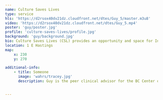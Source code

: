 ```yaml
---
name: Culture Saves Lives
type: service
hls: 'https://d2rsox40dv21dz.cloudfront.net/dtes/Guy_5/master.m3u8'
video: 'https://d2rsox40dv21dz.cloudfront.net/dtes/Guy_5.mp4'
poster: 'guy/poster.jpg'
profile: 'culture-saves-lives/profile.jpg'
background: 'guy/background.jpg'
bio: Culture Saves Lives (CSL) provides an opportunity and space for Indigenous community members who have been oppressed by colonization such as residential schools and the foster care system to reconnect and celebrate their roots. CSL belives in bringing ceremony to the people who need it most, this includes bringing drums and regalia to the street corners, alleys or wherever it’s needed.
location: 1 E Hastings
map:
    x: 230
    y: 270

additional-info: 
    - title: Someone
      image: 'wahrs/tracey.jpg'
      description: Guy is the peer clinical advisor for the BC Center on Substance Use, as well as the Overdose Emergency Response and Regional Addiction Program at Vancouver Coastal Health. He is an advocate for harm reduction, and shares his lived experiences with substance use as a reference for positive change.
    

---
```

